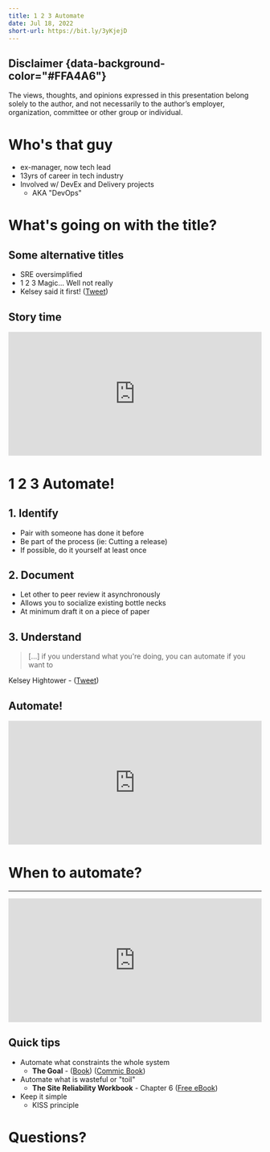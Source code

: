 ```yaml
---
title: 1 2 3 Automate
date: Jul 18, 2022
short-url: https://bit.ly/3yKjejD
---
```


## Disclaimer {data-background-color="#FFA4A6"}

The views, thoughts, and opinions expressed in this presentation belong solely
to the author, and not necessarily to the author’s employer, organization,
committee or other group or individual.

# Who's that guy

- ex-manager, now tech lead
- 13yrs of career in tech industry
- Involved w/ DevEx and Delivery projects
  - AKA "DevOps"

# What's going on with the title?

## Some alternative titles

- SRE oversimplified
- 1 2 3 Magic... Well not really
- Kelsey said it first! ([Tweet](https://twitter.com/kelseyhightower/status/1515753714975268868?s=20&t=rC0f0bBoveu3NXq7W-XXvg))

## Story time

<div style='position:relative; padding-bottom:calc(40% + 44px)'><iframe src='https://gfycat.com/ifr/FrankBrilliantBlackcrappie?hd=1&controls=0&autoplay=0' frameborder='0' scrolling='no' width='100%' height='100%' style='position:absolute;top:0;left:0;'></iframe></div>

# 1 2 3 Automate!

## 1. Identify

- Pair with someone has done it before
- Be part of the process (ie: Cutting a release)
- If possible, do it yourself at least once

## 2. Document

- Let other to peer review it asynchronously
- Allows you to socialize existing bottle necks
- At minimum draft it on a piece of paper


## 3. Understand

> [...] if you understand what you're doing, you can automate if you want to

Kelsey Hightower - ([Tweet](https://twitter.com/kelseyhightower/status/1515753714975268868?ref_src=twsrc%5Etfw))


## Automate!

<div style='position:relative; padding-bottom:calc(40% + 44px)'><iframe src='https://gfycat.com/ifr/AmbitiousWaryFalcon?controls=0&hd=1' frameborder='0' scrolling='no' width='100%' height='100%' style='position:absolute;top:0;left:0;' allowfullscreen></iframe></div>

# When to automate?

---

<div style='position:relative; padding-bottom:calc(40% + 44px)'><iframe src='https://gfycat.com/ifr/DisguisedWideeyedGlassfrog?controls=0&hd=1' frameborder='0' scrolling='no' width='100%' height='100%' style='position:absolute;top:0;left:0;' allowfullscreen></iframe></div>

## Quick tips

- Automate what constraints the whole system
  - **The Goal** - ([Book](https://www.amazon.com/dp/0884271951)) ([Commic Book](https://www.amazon.com/Goal-Business-Graphic-Novel/dp/0884272079/))
- Automate what is wasteful or "toil"
  - **The Site Reliability Workbook** - Chapter 6 ([Free eBook](https://sre.google/workbook/eliminating-toil/))
- Keep it simple
  - KISS principle

# Questions?

